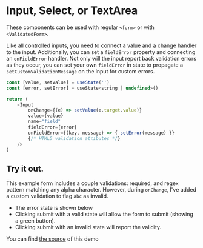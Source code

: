 # Input, Select, or TextArea

These components can be used with regular `<form>` or with `<ValidatedForm>`. 

Like all controlled inputs, you need to connect a value and a change handler to the input. Additionally, you can set a `fieldError` property and connecting an `onFieldError` handler. Not only will the input report back validation errors as they occur, you can set your own `fieldError` in state to propagate a `setCustomValidationMessage` on the input for custom errors. 

<div class="not-prose border-2">

```javascript
const [value, setValue] = useState('')
const [error, setError] = useState<string | undefined>()

return (
	<Input
		onChange={(e) => setValue(e.target.value)}
		value={value}
		name="field"
		fieldError={error}
		onFieldError={(key, message) => { setError(message) }}
		{/* HTML5 validation attibutes */}
	/>
)
```

</div>

## Try it out.

This example form includes a couple validations: required, and regex pattern matching any alpha character. However, during `onChange`, I've added a custom validation to flag `abc` as invalid.

 - The error state is shown below
 - Clicking submit with a valid state will allow the form to submit (showing a green button).
 - Clicking submit with an invalid state will report the validity.

You can find [the source](https://github.com/iwsllc/iwsio-forms/tree/main/demo/src/samples/InputDemo.tsx) of this demo
